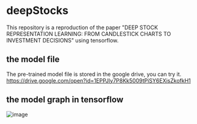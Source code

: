 # deepStocks
This repository is a reproduction of the paper "DEEP STOCK REPRESENTATION LEARNING: FROM CANDLESTICK CHARTS TO
INVESTMENT DECISIONS" using tensorflow. 

## the model file
The pre-trained model file is stored in the google drive, you can try it.
https://drive.google.com/open?id=1EPPJly7P8Kk5009tPiSY6EXisZkofkH1

## the model graph in tensorflow
![image](https://github.com/moorejee/deepStocks/blob/master/network.png)


